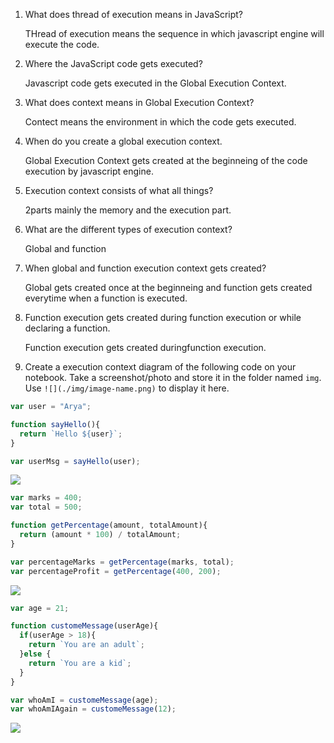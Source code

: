 1. What does thread of execution means in JavaScript?

    THread of execution means the sequence in which javascript engine will execute the code.

2. Where the JavaScript code gets executed?

    Javascript code gets executed in the Global Execution Context.

3. What does context means in Global Execution Context?

    Contect means the environment in which the code gets executed.

4. When do you create a global execution context.

    Global Execution Context gets created at the beginneing of the code execution by javascript engine.

5. Execution context consists of what all things?

    2parts mainly the memory and the execution part.

6. What are the different types of execution context?

    Global and function

7. When global and function execution context gets created?

    Global gets created once at the beginneing and function gets created everytime when a function is executed.

8. Function execution gets created during function execution or while declaring a function.

    Function execution gets created duringfunction execution.

9. Create a execution context diagram of the following code on your notebook. Take a screenshot/photo and store it in the folder named `img`. Use `![](./img/image-name.png)` to display it here.



```js
var user = "Arya";

function sayHello(){
  return `Hello ${user}`;
}

var userMsg = sayHello(user);
```

<!-- Put your image here -->

![](./img/image-name.jpg)



```js
var marks = 400;
var total = 500;

function getPercentage(amount, totalAmount){
  return (amount * 100) / totalAmount;
}

var percentageMarks = getPercentage(marks, total);
var percentageProfit = getPercentage(400, 200);
```

<!-- Put your image here -->

![](./img/image-name.jpg)



```js
var age = 21;

function customeMessage(userAge){
  if(userAge > 18){
    return `You are an adult`;
  }else {
    return `You are a kid`;
  }
}

var whoAmI = customeMessage(age);
var whoAmIAgain = customeMessage(12);
```

<!-- Put your image here -->

![](./img/image-name.jpg)